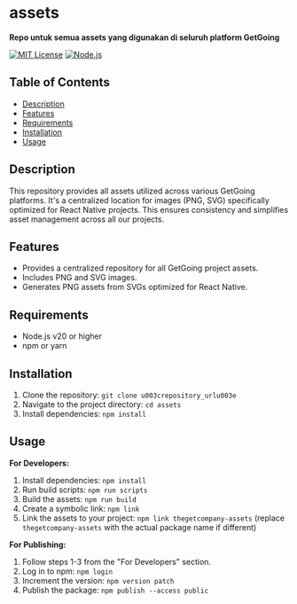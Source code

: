 # assets

**Repo untuk semua assets yang digunakan di seluruh platform GetGoing**

[![MIT License](https://img.shields.io/badge/License-MIT-yellow.svg)](https://opensource.org/licenses/MIT)
[![Node.js](https://img.shields.io/badge/node.js-20-brightgreen.svg)](https://nodejs.org/en/)


## Table of Contents

- [Description](#description)
- [Features](#features)
- [Requirements](#requirements)
- [Installation](#installation)
- [Usage](#usage)


## Description

This repository provides all assets utilized across various GetGoing platforms.  It's a centralized location for images (PNG, SVG) specifically optimized for React Native projects.  This ensures consistency and simplifies asset management across all our projects.


## Features

- Provides a centralized repository for all GetGoing project assets.
- Includes PNG and SVG images.
- Generates PNG assets from SVGs optimized for React Native.


## Requirements

- Node.js v20 or higher
- npm or yarn


## Installation

1. Clone the repository: `git clone u003crepository_urlu003e`
2. Navigate to the project directory: `cd assets`
3. Install dependencies: `npm install`


## Usage

**For Developers:**

1. Install dependencies: `npm install`
2. Run build scripts: `npm run scripts`
3. Build the assets: `npm run build`
4. Create a symbolic link: `npm link`
5. Link the assets to your project: `npm link thegetcompany-assets` (replace `thegetcompany-assets` with the actual package name if different)

**For Publishing:**

1. Follow steps 1-3 from the "For Developers" section.
2. Log in to npm: `npm login`
3. Increment the version: `npm version patch`
4. Publish the package: `npm publish --access public`